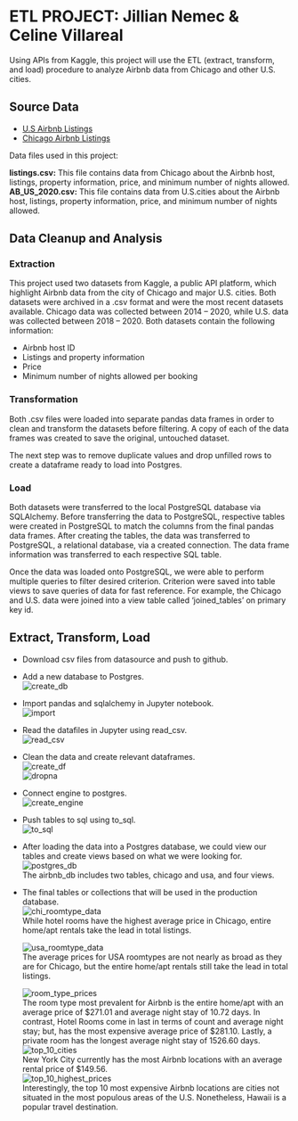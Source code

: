 # ETL PROJECT: Jillian Nemec & Celine Villareal

Using APIs from Kaggle, this project will use the ETL (extract, transform, and load) procedure to analyze Airbnb data from Chicago and other U.S. cities.


## Source Data
* [U.S Airbnb Listings](https://www.kaggle.com/kritikseth/us-airbnb-open-data)
* [Chicago Airbnb Listings](https://www.kaggle.com/jinbonnie/chicago-airbnb-open-data/version/1)

Data files used in this project:

<b>listings.csv:</b> This file contains data from Chicago about the Airbnb host, listings, property information, price, and minimum number of nights allowed.<br>
<b>AB_US_2020.csv:</b> This file contains data from U.S.cities about the Airbnb host, listings, property information, price, and minimum number of nights allowed.

## Data Cleanup and Analysis

### Extraction 
This project used two datasets from Kaggle, a public API platform, which highlight Airbnb data from the city of Chicago and major U.S. cities. Both datasets were archived in a .csv format and were the most recent datasets available. Chicago data was collected between 2014 – 2020, while U.S. data was collected between 2018 – 2020. Both datasets contain the following information:
*	Airbnb host ID
*	Listings and property information
*	Price
*	Minimum number of nights allowed per booking

### Transformation 
Both .csv files were loaded into separate pandas data frames in order to clean and transform the datasets before filtering. A copy of each of the data frames was created to save the original, untouched dataset. 

The next step was to remove duplicate values and drop unfilled rows to create a dataframe ready to load into Postgres.

### Load 
Both datasets were transferred to the local PostgreSQL database via SQLAlchemy. Before transferring the data to PostgreSQL, respective tables were created in PostgreSQL to match the columns from the final pandas data frames. After creating the tables, the data was transferred to PostgreSQL, a relational database, via a created connection. The data frame information was transferred to each respective SQL table. 

Once the data was loaded onto PostgreSQL, we were able to perform multiple queries to filter desired criterion. Criterion were saved into table views to save queries of data for fast reference. For example, the Chicago and U.S. data were joined into a view table called ‘joined_tables’ on primary key id.


## Extract, Transform, Load 

* Download csv files from datasource and push to github.
* Add a new database to Postgres. <br>
![create_db](images/create_db.png)
* Import pandas and sqlalchemy in Jupyter notebook.<br>
![import](images/import.png)
* Read the datafiles in Jupyter using read_csv.<br>
![read_csv](images/read_csv.png)

* Clean the data and create relevant dataframes.<br>
![create_df](images/create_df.png)<br>
![dropna](images/drop_na.png)
* Connect engine to postgres.<br>
![create_engine](images/create_engine.png)
* Push tables to sql using to_sql.<br>
![to_sql](images/to_sql.png)

* After loading the data into a Postgres database, we could view our tables and create views based on what we were looking for.<br>
![postgres_db](images/postgres_db.png)<br>
The airbnb_db includes two tables, chicago and usa, and four views. 
* The final tables or collections that will be used in the production database.<br>
    ![chi_roomtype_data](chi_roomtype_data.png)<br>
    While hotel rooms have the highest average price in Chicago, entire home/apt rentals take the lead in total listings. <br>

    ![usa_roomtype_data](usa_roomtype_data.png)<br>
    The average prices for USA roomtypes are not nearly as broad as they are for Chicago, but the entire home/apt rentals still take the lead in total listings.

    ![room_type_prices](images/room_types_prices.png)<br>
    The room type most prevalent for Airbnb is the entire home/apt with an average price of $271.01 and average night stay of 10.72 days. In contrast, Hotel Rooms come in last in terms of count and average night stay; but, has the most expensive average price of $281.10. Lastly, a private room has the longest average night stay of 1526.60 days. <br>
    ![top_10_cities](images/top_10_cities.png)<br>
    New York City currently has the most Airbnb locations with an average rental price of $149.56.<br>
    ![top_10_highest_prices](images/top_10_highest_prices.png)<br>
    Interestingly, the top 10 most expensive Airbnb locations are cities not situated in the most populous areas of the U.S. Nonetheless, Hawaii is a popular travel destination. 

<br>
<br>
<br>




